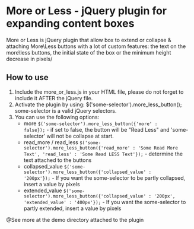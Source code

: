 More or Less - jQuery plugin for expanding content boxes
=========

More or Less is jQuery plugin that allow box to extend or collapse & attaching More\Less buttons with a lot of custom features: the text on the more\less buttons, the initial state of the box or the minimum height decrease in pixels/ <br/>


How to use
--------------
1. Include the more_or_less.js in your HTML file, please do not forget to include it AFTER the jQuery file.
2. Activate the plugin by using:
	$('some-selector').more_less_button();
	some-selector is a valid jQuery selectors.
3. You can use the following options:
	* more
		<code>$('some-selector').more_less_button({'more' : false});</code>
			- if set to false, the button will be "Read Less" and 'some-selector' will not be collapse at start.
	* read_more / read_less
		<code>$('some-selector').more_less_button({'read_more' : 'Some Read More Text', 'read_less' : 'Some Read LESS Text'});</code>
			- determine the text attached to the buttons		
	*  collapsed_value
		<code>$('some-selector').more_less_button({'collapsed_value' : '200px'});</code>
			- If you want the some-selector to be partly collapsed, insert a value by pixels
	*  extended_value
		<code>$('some-selector').more_less_button({'collapsed_value' : '200px', 'extended_value' : '400px'});</code>
			- If you want the some-selector to partly extended, insert a value by pixels

@See more at the demo directory attached to the plugin
